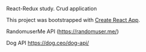 React-Redux study. Crud application

This project was bootstrapped with [Create React App](https://github.com/facebook/create-react-app).


RandomuserMe API (https://randomuser.me/)

Dog API https://dog.ceo/dog-api/

